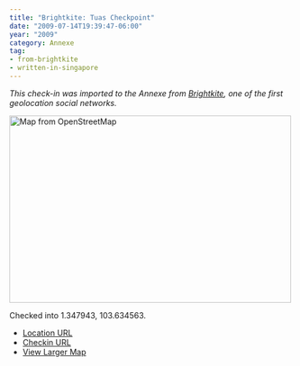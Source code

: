 ```yaml
---
title: "Brightkite: Tuas Checkpoint"
date: "2009-07-14T19:39:47-06:00"
year: "2009"
category: Annexe
tag:
- from-brightkite
- written-in-singapore
---
```

<p style="font-style:italic">This check-in was imported to the Annexe from <a href="https://rubenerd.com/tag/from-brightkite/" title="View all posts imported from Brightkite">Brightkite</a>, one of the first geolocation social networks.</p> 

<p><img src="https://rubenerd.com/files/museum/openstreetmap-tuascheckpoint@2x.png" style="width:500px; height:333px;" alt="Map from OpenStreetMap" /></p>

Checked into 1.347943, 103.634563.

* [Location URL](http://brightkite.com/places/4f4754fc70e011deb12c003048c0801e)
* [Checkin URL](http://brightkite.com/objects/6110f4e070e011de8adf003048c10834)
* [View Larger Map](http://www.openstreetmap.org/#map=19/1.34802/103.63515)

